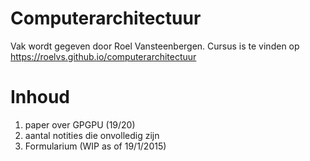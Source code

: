 # Computerarchitectuur

Vak wordt gegeven door Roel Vansteenbergen. Cursus is te vinden op https://roelvs.github.io/computerarchitectuur

# Inhoud

1. paper over GPGPU (19/20)
2. aantal notities die onvolledig zijn
3. Formularium (WIP as of 19/1/2015)

